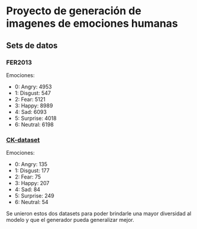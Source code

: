 # Proyecto de generación de imagenes de emociones humanas
## Sets de datos
### FER2013
Emociones: 
- 0: Angry: 4953
- 1: Disgust: 547
- 2: Fear: 5121
- 3: Happy: 8989
- 4: Sad: 6093
- 5: Surprise: 4018
- 6: Neutral: 6198


### [CK-dataset](https://www.kaggle.com/datasets/shuvoalok/ck-dataset)
Emociones:
- 0: Angry: 135
- 1: Disgust: 177
- 2: Fear: 75
- 3: Happy: 207
- 4: Sad: 84
- 5: Surprise: 249
- 6: Neutral: 54

Se unieron estos dos datasets para poder brindarle una mayor diversidad al modelo y que el generador pueda generalizar mejor.
